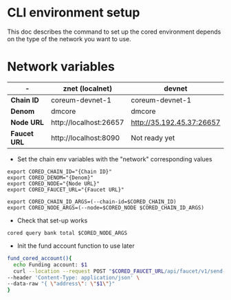 # CLI environment setup

This doc describes the command to set up the cored environment depends on the type of the network you want to use.

# Network variables

\- | znet (localnet) | devnet
----|-----------------| ----
**Chain ID**   | coreum-devnet-1 | coreum-devnet-1
**Denom** | dmcore | dmcore
**Node URL**   | http://localhost:26657 | http://35.192.45.37:26657
**Faucet URL** | http://localhost:8090 | Not ready yet

* Set the chain env variables with the "network" corresponding values

```
export CORED_CHAIN_ID="{Chain ID}"
export CORED_DENOM="{Denom}"
export CORED_NODE="{Node URL}"
export CORED_FAUCET_URL="{Faucet URL}"

export CORED_CHAIN_ID_ARGS=(--chain-id=$CORED_CHAIN_ID)
export CORED_NODE_ARGS=(--node=$CORED_NODE $CORED_CHAIN_ID_ARGS)
```

* Check that set-up works

```
cored query bank total $CORED_NODE_ARGS
```

* Init the fund account function to use later

```bash
fund_cored_account(){ 
  echo Funding account: $1
  curl --location --request POST "$CORED_FAUCET_URL/api/faucet/v1/send-money" \
--header 'Content-Type: application/json' \
--data-raw "{ \"address\": \"$1\"}"
}
```
